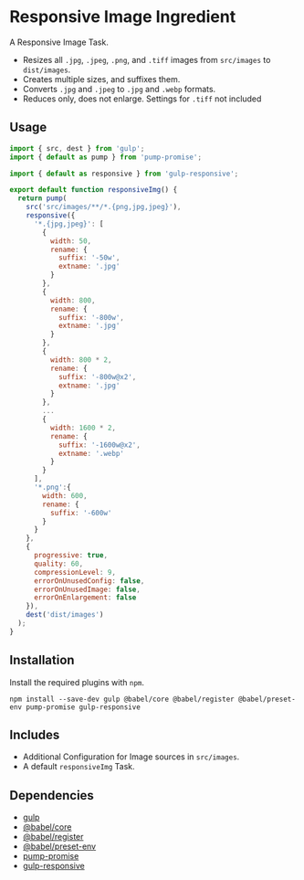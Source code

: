 Responsive Image Ingredient
================================================================================

A Responsive Image Task.

- Resizes all `.jpg`, `.jpeg`, `.png`, and `.tiff` images from `src/images` to `dist/images`.
- Creates multiple sizes, and suffixes them.
- Converts `.jpg` and `.jpeg` to `.jpg` and `.webp` formats.
- Reduces only, does not enlarge. Settings for `.tiff` not included

Usage
--------------------------------------------------------------------------------

```javascript
import { src, dest } from 'gulp';
import { default as pump } from 'pump-promise';

import { default as responsive } from 'gulp-responsive';

export default function responsiveImg() {
  return pump(
    src('src/images/**/*.{png,jpg,jpeg}'),
    responsive({
      '*.{jpg,jpeg}': [
        {
          width: 50,
          rename: {
            suffix: '-50w',
            extname: '.jpg'
          }
        },
        {
          width: 800,
          rename: {
            suffix: '-800w',
            extname: '.jpg'
          }
        },
        {
          width: 800 * 2,
          rename: {
            suffix: '-800w@x2',
            extname: '.jpg'
          }
        },
        ...
        {
          width: 1600 * 2,
          rename: {
            suffix: '-1600w@x2',
            extname: '.webp'
          }
        }
      ],
      '*.png':{
        width: 600,
        rename: {
          suffix: '-600w'
        }
      }
    },
    {
      progressive: true,
      quality: 60,
      compressionLevel: 9,
      errorOnUnusedConfig: false,
      errorOnUnusedImage: false,
      errorOnEnlargement: false
    }),
    dest('dist/images')
  );
}
```

Installation
--------------------------------------------------------------------------------

Install the required plugins with `npm`.

`npm install --save-dev gulp @babel/core @babel/register @babel/preset-env pump-promise gulp-responsive`

Includes
--------------------------------------------------------------------------------

- Additional Configuration for Image sources in `src/images`.
- A default `responsiveImg` Task.

Dependencies
--------------------------------------------------------------------------------

- [gulp](https://www.npmjs.com/package/gulp)
- [@babel/core](https://www.npmjs.com/package/@babel/core)
- [@babel/register](https://www.npmjs.com/package/@babel/register)
- [@babel/preset-env](https://www.npmjs.com/package/@babel/preset-env)
- [pump-promise](https://www.npmjs.com/package/pump-promise)
- [gulp-responsive](https://www.npmjs.com/package/gulp-responsive)
